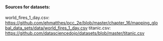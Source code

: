 #### Sources for datasets:
world_fires_1_day.csv: https://github.com/ehmatthes/pcc_2e/blob/master/chapter_16/mapping_global_data_sets/data/world_fires_1_day.csv
titanic.csv:  https://github.com/datasciencedojo/datasets/blob/master/titanic.csv
